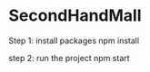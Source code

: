 # SecondHandMall

Step 1: install packages
        npm install

step 2: run the project
        npm start
        
        
      
     
        
